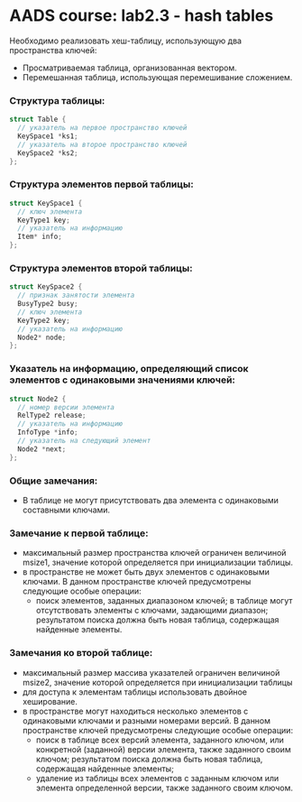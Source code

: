 # AADS course: lab2.3 - hash tables

Необходимо реализовать хеш-таблицу, использующую два пространства ключей:
+ Просматриваемая таблица, организованная вектором.
+ Перемешанная таблица, использующая перемешивание сложением.

### Структура таблицы:

``` C
struct Table {
  // указатель на первое пространство ключей
  KeySpace1 *ks1;
  // указатель на второе пространство ключей
  KeySpace2 *ks2;
};
```

### Структура элементов первой таблицы:

``` C
struct KeySpace1 {
  // ключ элемента
  KeyType1 key;
  // указатель на информацию
  Item* info;
};
```

### Структура элементов второй таблицы:
 
``` C
struct KeySpace2 {
  // признак занятости элемента
  BusyType2 busy;
  // ключ элемента
  KeyType2 key;
  // указатель на информацию
  Node2* node;
};
```

### Указатель на информацию, определяющий список элементов с одинаковыми значениями ключей:
``` C
struct Node2 {
  // номер версии элемента
  RelType2 release;
  // указатель на информацию
  InfoType *info;
  // указатель на следующий элемент
  Node2 *next;
};
```

### Общие замечания:
+ В таблице не могут присутствовать два элемента с одинаковыми составными ключами.

### Замечание к первой таблице:
+ максимальный размер пространства ключей ограничен величиной msize1, значение которой
определяется при инициализации таблицы.
+ в пространстве не может быть двух элементов с одинаковыми ключами.
В данном пространстве ключей предусмотрены следующие особые операции:
  + поиск элементов, заданных диапазоном ключей; в таблице могут отсутствовать элементы с
ключами, задающими диапазон; результатом поиска должна быть новая таблица, содержащая
найденные элементы.

### Замечания ко второй таблице:
+ максимальный размер массива указателей ограничен величиной msize2, значение которой определяется при инициализации таблицы
+ для доступа к элементам таблицы использовать двойное хеширование.
+ в пространстве могут находиться несколько элементов с одинаковыми ключами и разными номерами версий. В данном пространстве ключей предусмотрены следующие особые операции:
  + поиск в таблице всех версий элемента, заданного ключом, или конкретной (заданной) версии
элемента, также заданного своим ключом; результатом поиска должна быть новая таблица, содержащая найденные элементы;
  + удаление из таблицы всех элементов с заданным ключом или элемента определенной версии,
также заданного своим ключом.
